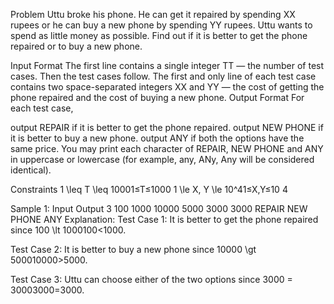 Problem
Uttu broke his phone. He can get it repaired by spending XX rupees or he can buy a new phone by spending YY rupees. Uttu wants to spend as little money as possible. Find out if it is better to get the phone repaired or to buy a new phone.

Input Format
The first line contains a single integer TT — the number of test cases. Then the test cases follow.
The first and only line of each test case contains two space-separated integers XX and YY — the cost of getting the phone repaired and the cost of buying a new phone.
Output Format
For each test case,

output REPAIR if it is better to get the phone repaired.
output NEW PHONE if it is better to buy a new phone.
output ANY if both the options have the same price.
You may print each character of REPAIR, NEW PHONE and ANY in uppercase or lowercase (for example, any, ANy, Any will be considered identical).

Constraints
1 \leq T \leq 10001≤T≤1000
1 \le X, Y \le 10^41≤X,Y≤10 
4
 
Sample 1:
Input
Output
3
100 1000
10000 5000
3000 3000
REPAIR
NEW PHONE
ANY
Explanation:
Test Case 1: It is better to get the phone repaired since 100 \lt 1000100<1000.

Test Case 2: It is better to buy a new phone since 10000 \gt 500010000>5000.

Test Case 3: Uttu can choose either of the two options since 3000 = 30003000=3000.
